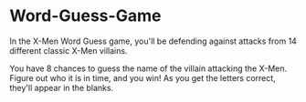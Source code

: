 # Word-Guess-Game

In the X-Men Word Guess game, you'll be defending against attacks from 14 different classic X-Men villains.

You have 8 chances to guess the name of the villain attacking the X-Men. Figure out who it is in time, and you win! As you get the letters correct, they'll appear in the blanks.

